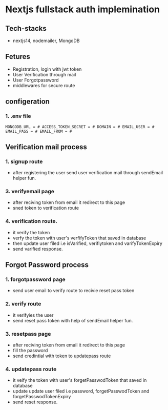 # Nextjs fullstack auth implemination

## Tech-stacks
- nextjs14, nodemailer, MongoDB

## Fetures

- Registration, login with jwt token
- User Verification through mail
- User Forgotpassword
- middlewares for secure route

## configeration

### 1. .env file
``
    MONGODB_URL = #
    ACCESS_TOKEN_SECRET = #
    DOMAIN = #
    EMAIL_USER = #
    EMAIL_PASS = #
    EMAIL_FROM = #
``



## Verification mail process

### 1. signup route
- after registering the user send user verification mail through sendEmail helper fun.

### 3. verifyemail page
- after reciving token from email it redirect to this page
- sned token to verification route

### 4. verification route.
- it verify the token
- verfy the token with user's verfifyToken that saved in database
- then update user filed i.e isVarified, verifiytoken and varifyTokenExpiry
- send varified response.

## Forgot Password process

### 1. forgotpassword page
- send user email to verify route to recivie reset pass token

### 2. verify route
- it verifyies the user
- send reset pass token with help of sendEmail helper fun.

### 3. resetpass page
- after reciving token from email it redirect to this page
- fill the password
- send credintial with token to updatepass route

### 4. updatepass route
- it veify the token with user's forgetPasswodToken that saved in database
- update update user filed i.e password, forgetPasswodToken and forgetPasswodTokenExpiry
- send reset response.
